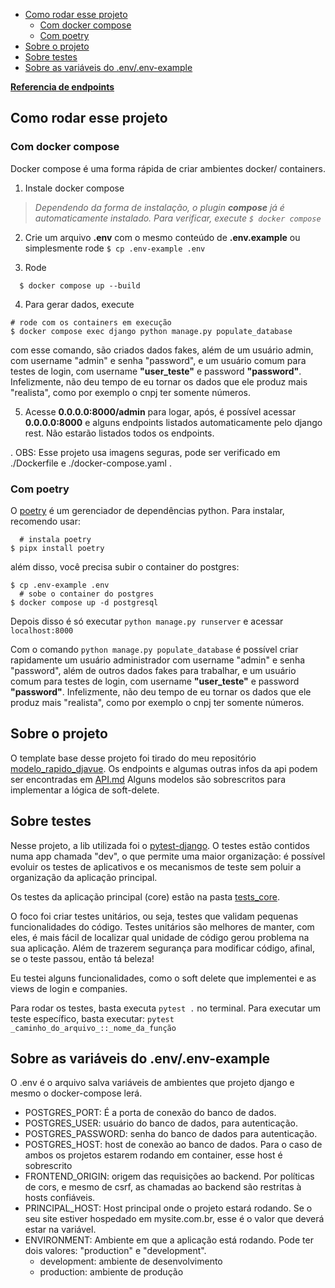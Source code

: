 - [Como rodar esse projeto](#como-rodar-esse-projeto)
  - [Com docker compose](#com-docker-compose)
  - [Com poetry](#com-poetry)
- [Sobre o projeto](#sobre-o-projeto)
- [Sobre testes](#sobre-testes)
- [Sobre as variáveis do .env/.env-example](#sobre-as-variáveis-do-envenv-example)

**[Referencia de endpoints](./API.md)**

## Como rodar esse projeto

### Com docker compose
Docker compose é uma forma rápida de criar ambientes docker/ containers.

1. Instale docker compose

> *Dependendo da forma de instalação, o plugin **compose** já é automaticamente instalado. Para verificar, execute `$ docker compose`*

2. Crie um arquivo **.env** com o mesmo conteúdo de **.env.example** ou simplesmente rode `$ cp .env-example .env`

3. Rode
```shell
  $ docker compose up --build
```

4. Para gerar dados, execute
```shell
# rode com os containers em execução
$ docker compose exec django python manage.py populate_database
```
com esse comando, são criados dados fakes, além de um usuário admin, com username "admin" e senha "password",
e um usuário comum para testes de login, com username **"user_teste"** e password **"password"**.
Infelizmente, não deu tempo de eu tornar os dados que ele produz mais "realista", como por exemplo
o cnpj ter somente números.

5. Acesse **0.0.0.0:8000/admin** para logar, após, é possível acessar **0.0.0.0:8000** e alguns endpoints listados automaticamente pelo django rest. Não estarão listados todos os endpoints.


.
OBS: Esse projeto usa imagens seguras, pode ser verificado em ./Dockerfile e ./docker-compose.yaml .

### Com poetry
O [poetry](https://python-poetry.org/docs/) é um gerenciador de dependências python.
Para instalar, recomendo usar:
```shell
  # instala poetry
$ pipx install poetry
```
além disso, você precisa subir o container do postgres:
```shell
$ cp .env-example .env
  # sobe o container do postgres
$ docker compose up -d postgresql
```

Depois disso é só executar `python manage.py runserver`
e acessar `localhost:8000`

Com o comando `python manage.py populate_database` é possível criar rapidamente um usuário
administrador com username "admin" e senha "password", além de outros dados fakes para trabalhar,
e um usuário comum para testes de login, com username **"user_teste"** e password **"password"**.
Infelizmente, não deu tempo de eu tornar os dados que ele produz mais "realista", como por exemplo
o cnpj ter somente números.

## Sobre o projeto
O template base desse projeto foi tirado do meu repositório [modelo_rapido_djavue](https://github.com/Ronald-ps/modelo_rapido_djavue).
Os endpoints e algumas outras infos da api podem ser encontradas em [API.md](./API.md)
Alguns modelos são sobrescritos para implementar a lógica de soft-delete.

## Sobre testes
Nesse projeto, a lib utilizada foi o [pytest-django](https://pytest-django.readthedocs.io/en/latest/).
O testes estão contidos numa app chamada "dev", o que permite uma maior organização:
é possível evoluir os testes de aplicativos e os mecanismos de teste sem poluir a organização da aplicação principal.

Os testes da aplicação principal (core) estão na pasta [tests_core](./dev/tests_core/).

O foco foi criar testes unitários, ou seja, testes que validam pequenas funcionalidades do código.
Testes unitários são melhores de manter, com eles, é mais fácil de localizar qual unidade de código gerou problema
na sua aplicação. Além de trazerem segurança para modificar código, afinal, se o teste passou, então tá beleza!

Eu testei alguns funcionalidades, como o soft delete que implementei e as views de login e companies.

Para rodar os testes, basta executa `pytest .` no terminal.
Para executar um teste específico, basta executar:
`pytest _caminho_do_arquivo_::_nome_da_função`


## Sobre as variáveis do .env/.env-example
O .env é o arquivo salva variáveis de ambientes que projeto django e mesmo o docker-compose lerá.
- POSTGRES_PORT: É a porta de conexão do banco de dados.
- POSTGRES_USER: usuário do banco de dados, para autenticação.
- POSTGRES_PASSWORD: senha do banco de dados para autenticação.
- POSTGRES_HOST: host de conexão ao banco de dados. Para o caso de ambos os projetos estarem rodando em container,
esse host é sobrescrito
- FRONTEND_ORIGIN: origem das requisições ao backend. Por políticas de cors, e mesmo de csrf, as chamadas ao backend são restritas à hosts confiáveis.
- PRINCIPAL_HOST: Host principal onde o projeto estará rodando. Se o seu site estiver hospedado em mysite.com.br, esse é o valor que deverá estar na variável.
- ENVIRONMENT: Ambiente em que a aplicação está rodando. Pode ter dois valores: "production" e "development".
   - development: ambiente de desenvolvimento
   - production: ambiente de produção
